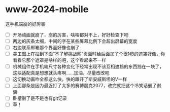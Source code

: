 # www-2024-mobile

这手机端崩的好厉害
- [ ] 开场动画就崩了，崩的厉害，啥啥都对不上，好好检查下吧
- [ ] 两边的灰条太细，中间的字在某些屏幕比例下会超出屏幕的宽度
- [ ] 右边联系邮箱那个界面好像也崩了
- [ ] 美工图上在拉到下面“不了解挑战网”页面时给后面加了个很NB的遮罩好像，你看看它那个遮罩是啥样的吧，这个看起来不一样
- [ ] 机械组件在手机端尺寸各种变化下经常出现不该互相遮挡的东西挡在一块了，这块适配真是想想就头疼啊……加油，尽量改改吧
- [ ] 这切换动画咋全都这么快，快的跟开了斯安威斯坦的V一样
- [ ] 上面那条是因为最近打了太多的赛博朋克2077，改完就把这个冷笑话删了谢谢
- [ ] 卧槽删了是不是也有git记录
- [ ] 草！